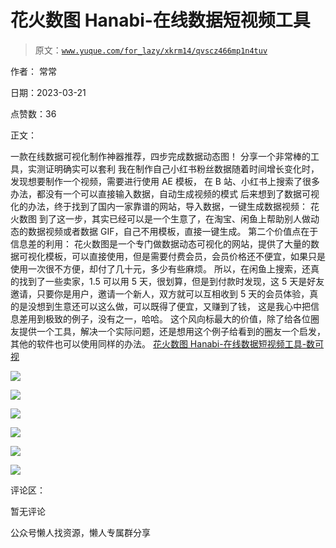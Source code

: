 # 花火数图 Hanabi-在线数据短视频工具

> 原文：[`www.yuque.com/for_lazy/xkrm14/qvscz466mp1n4tuv`](https://www.yuque.com/for_lazy/xkrm14/qvscz466mp1n4tuv)



作者： 常常



日期：2023-03-21



点赞数：36



正文：



一款在线数据可视化制作神器推荐，四步完成数据动态图！ 分享一个非常棒的工具，实测证明确实可以套利 我在制作自己小红书粉丝数据随着时间增长变化时，发现想要制作一个视频，需要进行使用 AE 模板， 在 B 站、小红书上搜索了很多办法，都没有一个可以直接输入数据，自动生成视频的模式 后来想到了数据可视化的办法，终于找到了国内一家靠谱的网站，导入数据，一键生成数据视频： 花火数图 到了这一步，其实已经可以是一个生意了，在淘宝、闲鱼上帮助别人做动态的数据视频或者数据 GIF，自己不用模板，直接一键生成。 第二个价值点在于信息差的利用： 花火数图是一个专门做数据动态可视化的网站，提供了大量的数据可视化模板，可以直接使用，但是需要付费会员，会员价格还不便宜，如果只是使用一次很不方便，却付了几十元，多少有些麻烦。 所以，在闲鱼上搜索，还真的找到了一些卖家，1.5 可以用 5 天，很划算，但是到付款时发现，这 5 天是好友邀请，只要你是用户，邀请一个新人，双方就可以互相收到 5 天的会员体验，真的是没想到生意还可以这么做，可以既得了便宜，又赚到了钱， 这是我心中把信息差用到极致的例子，没有之一，哈哈。 这个风向标最大的价值，除了给各位圈友提供一个工具，解决一个实际问题，还是想用这个例子给看到的圈友一个启发，其他的软件也可以使用同样的办法。 [花火数图 Hanabi-在线数据短视频工具-数可视](https://hanabi.data-viz.cn/index?lang=zh-CN)



![](img/ed4825da075d166ae9723bb13fa12b01.png)



![](img/45c1c2c56784039c25ce1fd5d5fbe19c.png)



![](img/db40f8dbc5096b20df2c577bcf0cccae.png)



![](img/82445ae032dab52c0f1e048ca7e06056.png)



![](img/1d466ad672a99f3f7bc8acf8efd1d053.png)



![](img/35a4c55dc2dd39270e542d9595643890.png)



评论区：



暂无评论



公众号懒人找资源，懒人专属群分享

